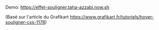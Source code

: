 Demo: https://effet-souligner.taha-azzabi.now.sh

(Basé sur l'article du Grafikart https://www.grafikart.fr/tutoriels/hover-souligner-css-1178)
